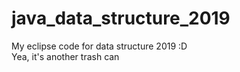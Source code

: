# java_data_structure_2019  
My eclipse code for data structure 2019 :D  
Yea, it's another trash can
